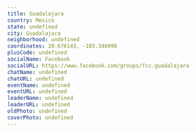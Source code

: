 ```yaml
---
title: Guadalajara
country: Mexico
state: undefined
city: Guadalajara
neighborhood: undefined
coordinates: 20.676143, -103.346998
plusCode: undefined
socialName: Facebook
socialURL: https://www.facebook.com/groups/fcc.guadalajara
chatName: undefined
chatURL: undefined
eventName: undefined
eventURL: undefined
leaderName: undefined
leaderURL: undefined
oldPhoto: undefined
coverPhoto: undefined
---
```

